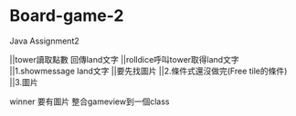 # Board-game-2
Java Assignment2

||tower讀取點數 回傳land文字
||rolldice呼叫tower取得land文字
||1.showmessage land文字
||要先找圖片
||2.條件式還沒做完(Free tile的條件)
||3.圖片

winner 要有圖片
整合gameview到一個class